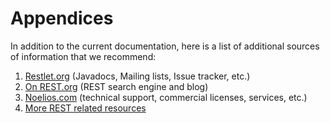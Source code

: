 Appendices
==========

In addition to the current documentation, here is a list of additional
sources of information that we recommend:

1.  [Restlet.org](http://web.archive.org/web/20120106072935/http://www.restlet.org/)
    (Javadocs, Mailing lists, Issue tracker, etc.)
2.  [On
    REST.org](http://web.archive.org/web/20120106072935/http://www.onrest.org/)
    (REST search engine and blog)
3.  [Noelios.com](http://web.archive.org/web/20120106072935/http://www.noelios.com/)
    (technical support, commercial licenses, services, etc.)
4.  [More REST related
    resources](http://web.archive.org/web/20120106072935/http://www.restlet.org/about/faq#04)

